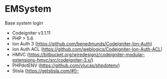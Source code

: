 # EMSystem
Base system login

- Codeigniter v3.1.11
- PHP > 5.6
- Ion Auth 3 (https://github.com/benedmunds/CodeIgniter-Ion-Auth)
- Ion Auth ACL (https://github.com/weblogics/Codeigniter-Ion-Auth-ACL)
- HMVC (https://bitbucket.org/wiredesignz/codeigniter-modular-extensions-hmvc/src/codeigniter-3.x/)
- PHPdotENV (https://github.com/vlucas/phpdotenv)
- Stisla (https://getstisla.com/#!)-
